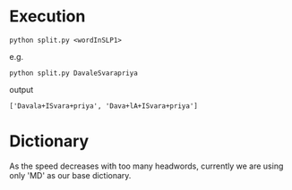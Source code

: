# Execution
`python split.py <wordInSLP1>`

e.g.

`python split.py DavaleSvarapriya`

output 

`['Davala+ISvara+priya', 'Dava+lA+ISvara+priya']`

# Dictionary

As the speed decreases with too many headwords, currently we are using only 'MD' as our base dictionary.

